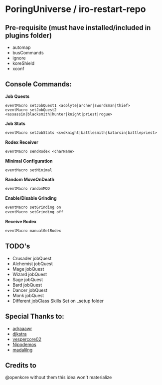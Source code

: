 # PoringUniverse / iro-restart-repo

## Pre-requisite (must have installed/included in plugins folder)
- automap
- busCommands
- ignore
- koreShield
- xconf

## Console Commands:

**Job Quests**
```
eventMacro setJobQuest1 <acolyte|archer|swordsman|thief>
eventMacro setJobQuest2 <assassin|blacksmith|hunter|knight|priest|rogue>
```

**Job Stats**
```perl
eventMacro setJobStats <svdknight|battlesmith|katarsin|battlepriest>
```

**Rodex Receiver**
```perl
eventMacro sendRodex <charName>
```

**Minimal Configuration**
```perl
eventMacro setMinimal
```

**Random MoveOnDeath**
```perl
eventMacro randomMOD
```

**Enable/Disable Grinding**
```perl
eventMacro setGrinding on
eventMacro setGrinding off
```

**Receive Rodex**
```perl
eventMacro manualGetRodex
```

## TODO's
- Crusader jobQuest
- Alchemist jobQuest
- Mage jobQuest
- Wizard jobQuest
- Sage jobQuest
- Bard jobQuest
- Dancer jobQuest
- Monk jobQuest
- Different jobClass Skills Set on _setup folder

## Special Thanks to:
- [adraaawr](https://github.com/adraaawr)
- [djkstra](https://github.com/djkstra)
- [vespercore02](https://github.com/vespercore02)
- [Nipodemos](https://github.com/Nipodemos)
- [madalilng](https://github.com/madalilng)

## Credits to
@openkore without them this idea won't materialize

